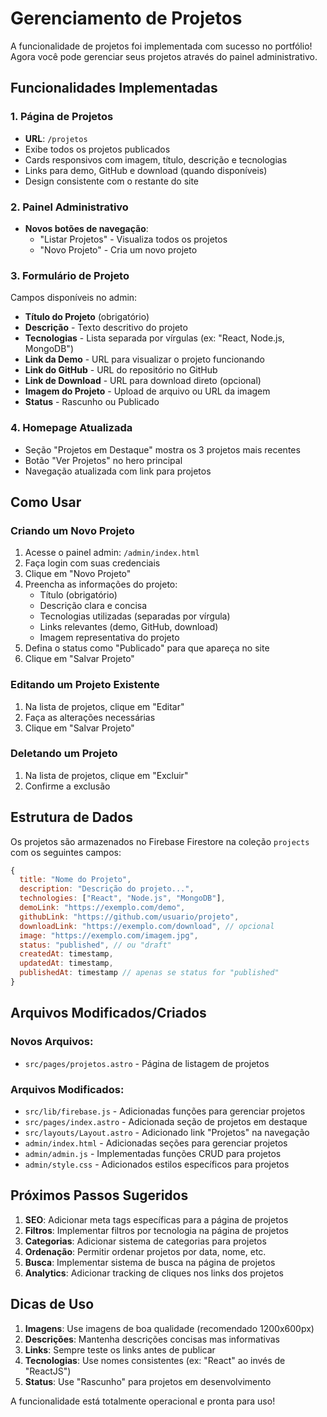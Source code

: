 # Gerenciamento de Projetos

A funcionalidade de projetos foi implementada com sucesso no portfólio! Agora você pode gerenciar seus projetos através do painel administrativo.

## Funcionalidades Implementadas

### 1. Página de Projetos
- **URL**: `/projetos`
- Exibe todos os projetos publicados
- Cards responsivos com imagem, título, descrição e tecnologias
- Links para demo, GitHub e download (quando disponíveis)
- Design consistente com o restante do site

### 2. Painel Administrativo
- **Novos botões de navegação**:
  - "Listar Projetos" - Visualiza todos os projetos
  - "Novo Projeto" - Cria um novo projeto

### 3. Formulário de Projeto
Campos disponíveis no admin:
- **Título do Projeto** (obrigatório)
- **Descrição** - Texto descritivo do projeto
- **Tecnologias** - Lista separada por vírgulas (ex: "React, Node.js, MongoDB")
- **Link da Demo** - URL para visualizar o projeto funcionando
- **Link do GitHub** - URL do repositório no GitHub
- **Link de Download** - URL para download direto (opcional)
- **Imagem do Projeto** - Upload de arquivo ou URL da imagem
- **Status** - Rascunho ou Publicado

### 4. Homepage Atualizada
- Seção "Projetos em Destaque" mostra os 3 projetos mais recentes
- Botão "Ver Projetos" no hero principal
- Navegação atualizada com link para projetos

## Como Usar

### Criando um Novo Projeto

1. Acesse o painel admin: `/admin/index.html`
2. Faça login com suas credenciais
3. Clique em "Novo Projeto"
4. Preencha as informações do projeto:
   - Título (obrigatório)
   - Descrição clara e concisa
   - Tecnologias utilizadas (separadas por vírgula)
   - Links relevantes (demo, GitHub, download)
   - Imagem representativa do projeto
5. Defina o status como "Publicado" para que apareça no site
6. Clique em "Salvar Projeto"

### Editando um Projeto Existente

1. Na lista de projetos, clique em "Editar"
2. Faça as alterações necessárias
3. Clique em "Salvar Projeto"

### Deletando um Projeto

1. Na lista de projetos, clique em "Excluir"
2. Confirme a exclusão

## Estrutura de Dados

Os projetos são armazenados no Firebase Firestore na coleção `projects` com os seguintes campos:

```javascript
{
  title: "Nome do Projeto",
  description: "Descrição do projeto...",
  technologies: ["React", "Node.js", "MongoDB"],
  demoLink: "https://exemplo.com/demo",
  githubLink: "https://github.com/usuario/projeto",
  downloadLink: "https://exemplo.com/download", // opcional
  image: "https://exemplo.com/imagem.jpg",
  status: "published", // ou "draft"
  createdAt: timestamp,
  updatedAt: timestamp,
  publishedAt: timestamp // apenas se status for "published"
}
```

## Arquivos Modificados/Criados

### Novos Arquivos:
- `src/pages/projetos.astro` - Página de listagem de projetos

### Arquivos Modificados:
- `src/lib/firebase.js` - Adicionadas funções para gerenciar projetos
- `src/pages/index.astro` - Adicionada seção de projetos em destaque
- `src/layouts/Layout.astro` - Adicionado link "Projetos" na navegação
- `admin/index.html` - Adicionadas seções para gerenciar projetos
- `admin/admin.js` - Implementadas funções CRUD para projetos
- `admin/style.css` - Adicionados estilos específicos para projetos

## Próximos Passos Sugeridos

1. **SEO**: Adicionar meta tags específicas para a página de projetos
2. **Filtros**: Implementar filtros por tecnologia na página de projetos
3. **Categorias**: Adicionar sistema de categorias para projetos
4. **Ordenação**: Permitir ordenar projetos por data, nome, etc.
5. **Busca**: Implementar sistema de busca na página de projetos
6. **Analytics**: Adicionar tracking de cliques nos links dos projetos

## Dicas de Uso

1. **Imagens**: Use imagens de boa qualidade (recomendado 1200x600px)
2. **Descrições**: Mantenha descrições concisas mas informativas
3. **Links**: Sempre teste os links antes de publicar
4. **Tecnologias**: Use nomes consistentes (ex: "React" ao invés de "ReactJS")
5. **Status**: Use "Rascunho" para projetos em desenvolvimento

A funcionalidade está totalmente operacional e pronta para uso!
